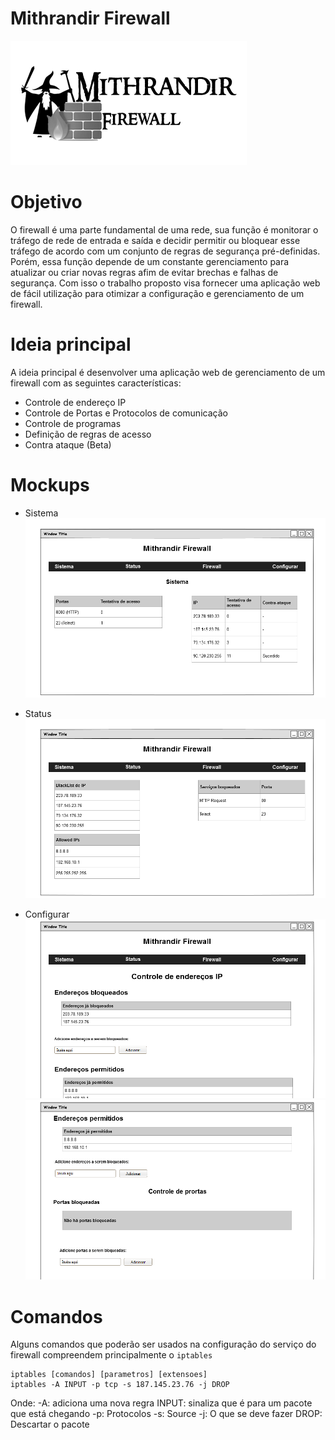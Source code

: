 # Mithrandir Firewall
![Logo](img/Logo.png)

# Objetivo
O firewall é uma parte fundamental de uma rede, sua função é monitorar o tráfego de rede de entrada e saída e decidir permitir ou bloquear esse tráfego de acordo com um conjunto de regras de segurança pré-definidas. Porém, essa função depende de um constante gerenciamento para atualizar ou criar novas regras afim de evitar brechas e falhas de segurança.  Com isso o trabalho proposto visa fornecer uma aplicação web de fácil utilização para otimizar a configuração e gerenciamento de um firewall.

# Ideia principal
A ideia principal é desenvolver uma aplicação web de gerenciamento de um firewall com as seguintes características:
- Controle de endereço IP
- Controle de Portas e Protocolos de comunicação
- Controle de programas
- Definição de regras de acesso
- Contra ataque (Beta)

# Mockups
- Sistema
![sys](img/Sistema.png)


- Status
![stt](img/Status.png)


- Configurar
![conf1](img/Configurar1.png)
![conf2](img/Configurar2.png)

# Comandos
Alguns comandos que poderão ser usados na configuração do serviço do firewall compreendem principalmente o `iptables`
```
iptables [comandos] [parametros] [extensoes]
iptables -A INPUT -p tcp -s 187.145.23.76 -j DROP
```
Onde:
-A: adiciona uma nova regra
    INPUT: sinaliza que é para um pacote que está chegando
-p: Protocolos
-s: Source
-j: O que se deve fazer
    DROP: Descartar o pacote
